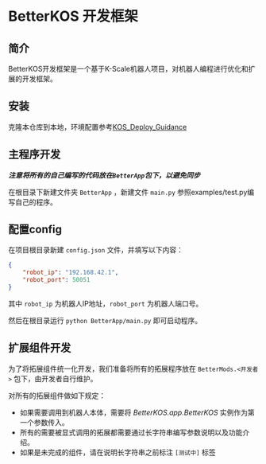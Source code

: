 # BetterKOS 开发框架

## 简介

BetterKOS开发框架是一个基于K-Scale机器人项目，对机器人编程进行优化和扩展的开发框架。

## 安装

克隆本仓库到本地，环境配置参考[KOS_Deploy_Guidance](https://github.com/CarrotFish/KOS_Deploy_Guidance)

## 主程序开发

***注意将所有的自己编写的代码放在`BetterApp`包下，以避免同步***

在根目录下新建文件夹 `BetterApp` ，新建文件 `main.py` 参照examples/test.py编写自己的程序。

## 配置config

在项目根目录新建 `config.json` 文件，并填写以下内容：

```json
{
    "robot_ip": "192.168.42.1",
    "robot_port": 50051
}
```
其中 `robot_ip` 为机器人IP地址，`robot_port` 为机器人端口号。

然后在根目录运行 `python BetterApp/main.py` 即可启动程序。

## 扩展组件开发

为了将拓展组件统一化开发，我们准备将所有的拓展程序放在 `BetterMods.<开发者>` 包下，由开发者自行维护。

对所有的拓展组件做如下规定：
- 如果需要调用到机器人本体，需要将 *BetterKOS.app.BetterKOS* 实例作为第一个参数传入。
- 所有的需要被显式调用的拓展都需要通过长字符串编写参数说明以及功能介绍。
- 如果是未完成的组件，请在说明长字符串之前标注 `[测试中]` 标签